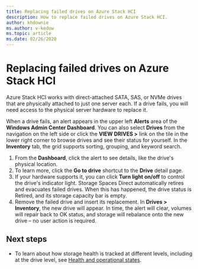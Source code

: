 ```yaml
---
title: Replacing failed drives on Azure Stack HCI
description: How to replace failed drives on Azure Stack HCI.
author: khdownie
ms.author: v-kedow
ms.topic: article
ms.date: 02/26/2020
---
```


# Replacing failed drives on Azure Stack HCI

Azure Stack HCI works with direct-attached SATA, SAS, or NVMe drives that are physically attached to just one server each. If a drive fails, you will need access to the physical server hardware to replace it.

When a drive fails, an alert appears in the upper left **Alerts** area of the **Windows Admin Center Dashboard**. You can also select **Drives** from the navigation on the left side or click the **VIEW DRIVES >** link on the tile in the lower right corner to browse drives and see their status for yourself. In the **Inventory** tab, the grid supports sorting, grouping, and keyword search.

1. From the **Dashboard**, click the alert to see details, like the drive's physical location.
1. To learn more, click the **Go to drive** shortcut to the **Drive** detail page.
1. If your hardware supports it, you can click **Turn light on/off** to control the drive's indicator light.
   Storage Spaces Direct automatically retires and evacuates failed drives. When this has happened, the drive status is Retired, and its storage capacity bar is empty.
1. Remove the failed drive and insert its replacement.
In **Drives > Inventory**, the new drive will appear. In time, the alert will clear, volumes will repair back to OK status, and storage will rebalance onto the new drive – no user action is required.

## Next steps
-  To learn about how storage health is tracked at different levels, including at the drive level, see [Health and operational states](/windows-server/storage/storage-spaces/storage-spaces-states).
